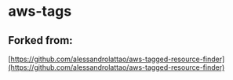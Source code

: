 # aws-tags


## Forked from:
[https://github.com/alessandrolattao/aws-tagged-resource-finder](https://github.com/alessandrolattao/aws-tagged-resource-finder)

